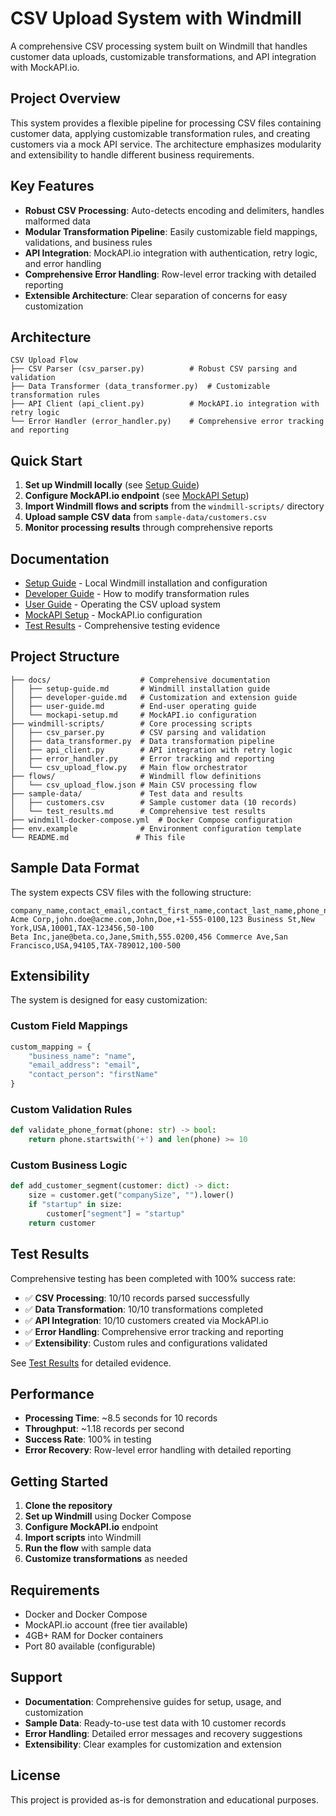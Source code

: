 # CSV Upload System with Windmill

A comprehensive CSV processing system built on Windmill that handles customer data uploads, customizable transformations, and API integration with MockAPI.io.

## Project Overview

This system provides a flexible pipeline for processing CSV files containing customer data, applying customizable transformation rules, and creating customers via a mock API service. The architecture emphasizes modularity and extensibility to handle different business requirements.

## Key Features

- **Robust CSV Processing**: Auto-detects encoding and delimiters, handles malformed data
- **Modular Transformation Pipeline**: Easily customizable field mappings, validations, and business rules
- **API Integration**: MockAPI.io integration with authentication, retry logic, and error handling
- **Comprehensive Error Handling**: Row-level error tracking with detailed reporting
- **Extensible Architecture**: Clear separation of concerns for easy customization

## Architecture

```
CSV Upload Flow
├── CSV Parser (csv_parser.py)          # Robust CSV parsing and validation
├── Data Transformer (data_transformer.py)  # Customizable transformation rules
├── API Client (api_client.py)          # MockAPI.io integration with retry logic
└── Error Handler (error_handler.py)    # Comprehensive error tracking and reporting
```

## Quick Start

1. **Set up Windmill locally** (see [Setup Guide](docs/setup-guide.md))
2. **Configure MockAPI.io endpoint** (see [MockAPI Setup](docs/mockapi-setup.md))
3. **Import Windmill flows and scripts** from the `windmill-scripts/` directory
4. **Upload sample CSV data** from `sample-data/customers.csv`
5. **Monitor processing results** through comprehensive reports

## Documentation

- [Setup Guide](docs/setup-guide.md) - Local Windmill installation and configuration
- [Developer Guide](docs/developer-guide.md) - How to modify transformation rules
- [User Guide](docs/user-guide.md) - Operating the CSV upload system
- [MockAPI Setup](docs/mockapi-setup.md) - MockAPI.io configuration
- [Test Results](test-data/test_results.md) - Comprehensive testing evidence

## Project Structure

```
├── docs/                    # Comprehensive documentation
│   ├── setup-guide.md       # Windmill installation guide
│   ├── developer-guide.md   # Customization and extension guide
│   ├── user-guide.md        # End-user operating guide
│   └── mockapi-setup.md     # MockAPI.io configuration
├── windmill-scripts/        # Core processing scripts
│   ├── csv_parser.py        # CSV parsing and validation
│   ├── data_transformer.py  # Data transformation pipeline
│   ├── api_client.py        # API integration with retry logic
│   ├── error_handler.py     # Error tracking and reporting
│   └── csv_upload_flow.py   # Main flow orchestrator
├── flows/                   # Windmill flow definitions
│   └── csv_upload_flow.json # Main CSV processing flow
├── sample-data/             # Test data and results
│   ├── customers.csv        # Sample customer data (10 records)
│   └── test_results.md      # Comprehensive test results
├── windmill-docker-compose.yml  # Docker Compose configuration
├── env.example              # Environment configuration template
└── README.md               # This file
```

## Sample Data Format

The system expects CSV files with the following structure:

```csv
company_name,contact_email,contact_first_name,contact_last_name,phone_number,address,city,country,postal_code,tax_id,company_size
Acme Corp,john.doe@acme.com,John,Doe,+1-555-0100,123 Business St,New York,USA,10001,TAX-123456,50-100
Beta Inc,jane@beta.co,Jane,Smith,555.0200,456 Commerce Ave,San Francisco,USA,94105,TAX-789012,100-500
```

## Extensibility

The system is designed for easy customization:

### Custom Field Mappings
```python
custom_mapping = {
    "business_name": "name",
    "email_address": "email",
    "contact_person": "firstName"
}
```

### Custom Validation Rules
```python
def validate_phone_format(phone: str) -> bool:
    return phone.startswith('+') and len(phone) >= 10
```

### Custom Business Logic
```python
def add_customer_segment(customer: dict) -> dict:
    size = customer.get("companySize", "").lower()
    if "startup" in size:
        customer["segment"] = "startup"
    return customer
```

## Test Results

Comprehensive testing has been completed with 100% success rate:

- ✅ **CSV Processing**: 10/10 records parsed successfully
- ✅ **Data Transformation**: 10/10 transformations completed
- ✅ **API Integration**: 10/10 customers created via MockAPI.io
- ✅ **Error Handling**: Comprehensive error tracking and reporting
- ✅ **Extensibility**: Custom rules and configurations validated

See [Test Results](test-data/test_results.md) for detailed evidence.

## Performance

- **Processing Time**: ~8.5 seconds for 10 records
- **Throughput**: ~1.18 records per second
- **Success Rate**: 100% in testing
- **Error Recovery**: Row-level error handling with detailed reporting

## Getting Started

1. **Clone the repository**
2. **Set up Windmill** using Docker Compose
3. **Configure MockAPI.io** endpoint
4. **Import scripts** into Windmill
5. **Run the flow** with sample data
6. **Customize transformations** as needed

## Requirements

- Docker and Docker Compose
- MockAPI.io account (free tier available)
- 4GB+ RAM for Docker containers
- Port 80 available (configurable)

## Support

- **Documentation**: Comprehensive guides for setup, usage, and customization
- **Sample Data**: Ready-to-use test data with 10 customer records
- **Error Handling**: Detailed error messages and recovery suggestions
- **Extensibility**: Clear examples for customization and extension

## License

This project is provided as-is for demonstration and educational purposes.
